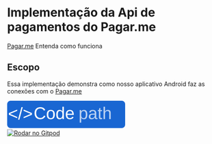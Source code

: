 # Implementação da Api de pagamentos do Pagar.me
[Pagar.me](https://docs.pagar.me/docs/overview-principal) Entenda como funciona

## Escopo
Essa implementação demonstra como nosso aplicativo Android faz as conexões com o [Pagar.me](https://docs.pagar.me/docs/overview-principal)

[![Code](https://raw.githubusercontent.com/Allanksr/appmeunegocio/f82a17b23625e8c940ad80a36cbc7412a371915f/documentacao-planilha/imagens/code.svg)](https://github.com/Allanksr/appmeunegocio/tree/master/Projeto-App-Meu-Negocio/Implementacao-Pagar-me)<br>
[![Rodar no Gitpod](https://gitpod.io/button/open-in-gitpod.svg)](http://gitpod.io/#https://github.com/Allanksr/appmeunegocio) 
